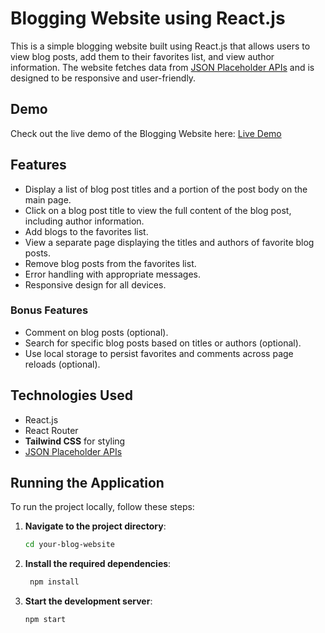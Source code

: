 # Blogging Website using React.js

This is a simple blogging website built using React.js that allows users to view blog posts, add them to their favorites list, and view author information. The website fetches data from [JSON Placeholder APIs](https://jsonplaceholder.typicode.com/) and is designed to be responsive and user-friendly.

## Demo

Check out the live demo of the Blogging Website here: [Live Demo](#your-live-demo-link-here)

## Features

- Display a list of blog post titles and a portion of the post body on the main page.
- Click on a blog post title to view the full content of the blog post, including author information.
- Add blogs to the favorites list.
- View a separate page displaying the titles and authors of favorite blog posts.
- Remove blog posts from the favorites list.
- Error handling with appropriate messages.
- Responsive design for all devices.

### Bonus Features

- Comment on blog posts (optional).
- Search for specific blog posts based on titles or authors (optional).
- Use local storage to persist favorites and comments across page reloads (optional).

## Technologies Used

- React.js
- React Router
- **Tailwind CSS** for styling
- [JSON Placeholder APIs](https://jsonplaceholder.typicode.com/)

## Running the Application

To run the project locally, follow these steps:

1. **Navigate to the project directory**:

   ```sh
   cd your-blog-website
2. **Install the required dependencies**:
   ```sh
    npm install
3. **Start the development server**:
   ```sh
   npm start

